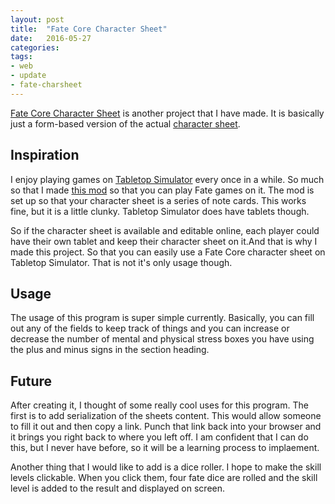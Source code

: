 ```yaml
---
layout: post
title:  "Fate Core Character Sheet"
date:   2016-05-27 
categories: 
tags:
- web
- update
- fate-charsheet
---
```

[Fate Core Character Sheet](/rpg/fatecore/) is another project that I have made. It is basically just a
form-based version of the actual 
[character sheet](http://www.evilhat.com/home/wp-content/uploads/2013/04/Fate-Core-Character-Sheet.pdf). <!--more-->

## Inspiration
I enjoy playing games on 
[Tabletop Simulator](http://berserk-games.com/tabletop-simulator/) every once in
a while. So much so that I made 
[this mod](http://steamcommunity.com/sharedfiles/filedetails/?id=599419364) so that you
can play Fate games on it. The mod is set up so that your character sheet is a series of 
note cards. This works fine, but it is a little clunky. Tabletop Simulator does have 
tablets though. 

So if the character sheet is available and editable online, each player
could have their own tablet and keep their character sheet on it.And that is why I made 
this project. So that you can easily use a Fate Core character sheet on Tabletop 
Simulator. That is not it's only usage though.

## Usage
The usage of this program is super simple currently. Basically, you can fill out any of
the fields to keep track of things and you can increase or decrease the number of mental
and physical stress boxes you have using the plus and minus signs in the section heading.

## Future
After creating it, I thought of some really cool uses for this program. The first is to 
add serialization of the sheets content. This would allow someone to fill it out and 
then copy a link. Punch that link back into your browser and it brings you right back
to where you left off. I am confident that I can do this, but I never have before, so 
it will be a learning process to implaement. 

Another thing that I would like to add is a dice roller. I hope to make the skill levels
clickable. When you click them, four fate dice are rolled and the skill level is added
to the result and displayed on screen.
